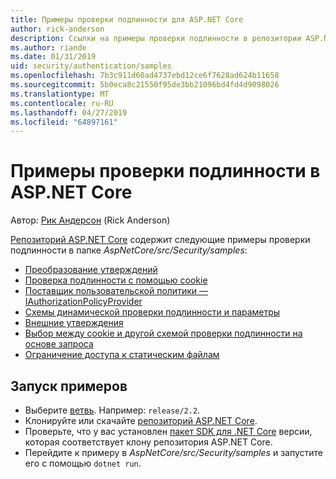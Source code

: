 ```yaml
---
title: Примеры проверки подлинности для ASP.NET Core
author: rick-anderson
description: Ссылки на примеры проверки подлинности в репозитории ASP.NET Core.
ms.author: riande
ms.date: 01/31/2019
uid: security/authentication/samples
ms.openlocfilehash: 7b3c911d60ad4737ebd12ce6f7628ad624b11658
ms.sourcegitcommit: 5b0eca8c21550f95de3bb21096bd4fd4d9098026
ms.translationtype: MT
ms.contentlocale: ru-RU
ms.lasthandoff: 04/27/2019
ms.locfileid: "64897161"
---
```

# <a name="authentication-samples-for-aspnet-core"></a>Примеры проверки подлинности в ASP.NET Core

Автор: [Рик Андерсон](https://twitter.com/RickAndMSFT) (Rick Anderson)

[Репозиторий ASP.NET Core](https://github.com/aspnet/AspNetCore) содержит следующие примеры проверки подлинности в папке *AspNetCore/src/Security/samples*:

* [Преобразование утверждений](https://github.com/aspnet/AspNetCore/tree/release/2.2/src/Security/samples/ClaimsTransformation)
* [Проверка подлинности с помощью cookie](https://github.com/aspnet/AspNetCore/tree/release/2.2/src/Security/samples/Cookies)
* [Поставщик пользовательской политики — IAuthorizationPolicyProvider](https://github.com/aspnet/AspNetCore/tree/release/2.2/src/Security/samples/CustomPolicyProvider)
* [Схемы динамической проверки подлинности и параметры](https://github.com/aspnet/AspNetCore/tree/release/2.2/src/Security/samples/DynamicSchemes)
* [Внешние утверждения](https://github.com/aspnet/AspNetCore/tree/release/2.2/src/Security/samples/Identity.ExternalClaims)
* [Выбор между cookie и другой схемой проверки подлинности на основе запроса](https://github.com/aspnet/AspNetCore/tree/release/2.2/src/Security/samples/PathSchemeSelection)
* [Ограничение доступа к статическим файлам](https://github.com/aspnet/AspNetCore/tree/release/2.2/src/Security/samples/StaticFilesAuth)

## <a name="run-the-samples"></a>Запуск примеров

* Выберите [ветвь](https://github.com/aspnet/AspNetCore). Например: `release/2.2`.
* Клонируйте или скачайте [репозиторий ASP.NET Core](https://github.com/aspnet/AspNetCore).
* Проверьте, что у вас установлен [пакет SDK для .NET Core](https://www.microsoft.com/net/download/all) версии, которая соответствует клону репозитория ASP.NET Core.
* Перейдите к примеру в *AspNetCore/src/Security/samples* и запустите его с помощью `dotnet run`.

